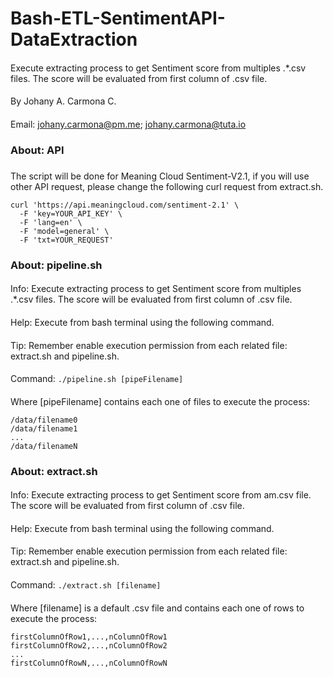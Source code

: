 # Bash-ETL-SentimentAPI-DataExtraction
####
Execute extracting process to get Sentiment score from multiples .*.csv files. The score will be evaluated from first column of .csv file.
####
By Johany A. Carmona C.
####
Email: johany.carmona@pm.me; johany.carmona@tuta.io

### About: API
###
The script will be done for Meaning Cloud Sentiment-V2.1, if you will use other API request, please change the following curl request from extract.sh.
```
curl 'https://api.meaningcloud.com/sentiment-2.1' \
  -F 'key=YOUR_API_KEY' \
  -F 'lang=en' \
  -F 'model=general' \
  -F 'txt=YOUR_REQUEST'
```

### About: pipeline.sh
####
Info: Execute extracting process to get Sentiment score from multiples .*.csv files. The score will be evaluated from first column of .csv file.
####
Help: Execute from bash terminal using the following command.
####
Tip: Remember enable execution permission from each related file: extract.sh and pipeline.sh.
####
Command: `./pipeline.sh [pipeFilename]`
####
Where [pipeFilename] contains each one of files to execute the process:
```
/data/filename0
/data/filename1
...
/data/filenameN
```
### About: extract.sh
####
Info: Execute extracting process to get Sentiment score from am.csv file. The score will be evaluated from first column of .csv file.
####
Help: Execute from bash terminal using the following command.
####
Tip: Remember enable execution permission from each related file: extract.sh and pipeline.sh.
####
Command: `./extract.sh [filename]`
####
Where [filename] is a default .csv file and contains each one of rows to execute the process:
```
firstColumnOfRow1,...,nColumnOfRow1
firstColumnOfRow2,...,nColumnOfRow2
...
firstColumnOfRowN,...,nColumnOfRowN
```

